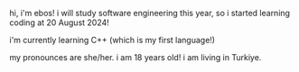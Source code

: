 hi, i'm ebos! i will study software engineering this year, so i started learning coding at 20 August 2024! 

i'm currently learning C++ (which is my first language!)

my pronounces are she/her. i am 18 years old! i am living in Turkiye.

<!---
ebosstar/ebosstar is a ✨ special ✨ repository because its `README.md` (this file) appears on your GitHub profile.
You can click the Preview link to take a look at your changes.
--->
